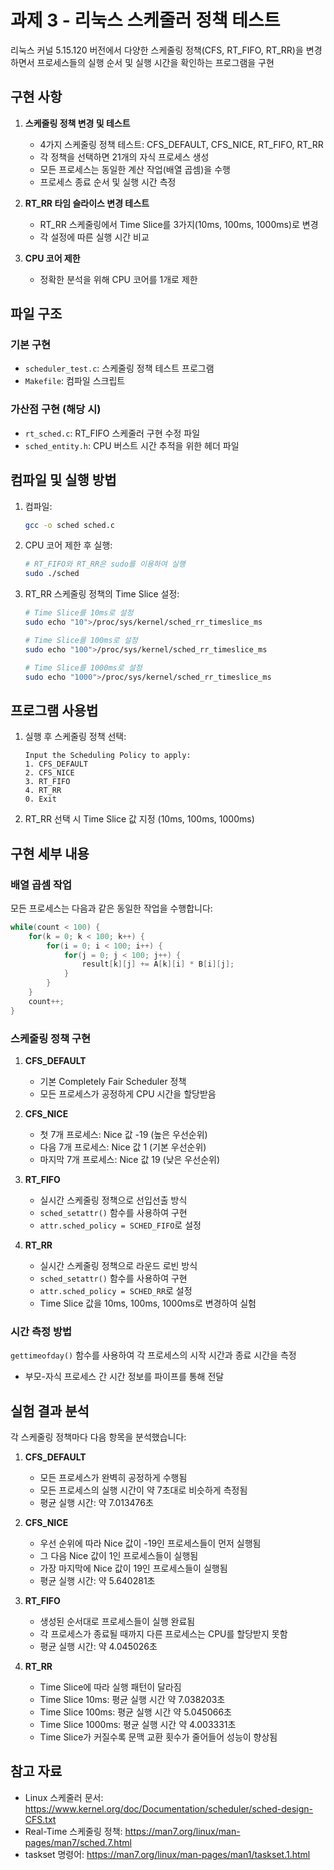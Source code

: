 # 과제 3 - 리눅스 스케줄러 정책 테스트

리눅스 커널 5.15.120 버전에서 다양한 스케줄링 정책(CFS, RT_FIFO, RT_RR)을 변경하면서 프로세스들의 실행 순서 및 실행 시간을 확인하는 프로그램을 구현

## 구현 사항

1. **스케줄링 정책 변경 및 테스트**
   - 4가지 스케줄링 정책 테스트: CFS_DEFAULT, CFS_NICE, RT_FIFO, RT_RR
   - 각 정책을 선택하면 21개의 자식 프로세스 생성
   - 모든 프로세스는 동일한 계산 작업(배열 곱셈)을 수행
   - 프로세스 종료 순서 및 실행 시간 측정

2. **RT_RR 타임 슬라이스 변경 테스트**
   - RT_RR 스케줄링에서 Time Slice를 3가지(10ms, 100ms, 1000ms)로 변경
   - 각 설정에 따른 실행 시간 비교

3. **CPU 코어 제한**
   - 정확한 분석을 위해 CPU 코어를 1개로 제한


## 파일 구조

### 기본 구현
- `scheduler_test.c`: 스케줄링 정책 테스트 프로그램
- `Makefile`: 컴파일 스크립트

### 가산점 구현 (해당 시)
- `rt_sched.c`: RT_FIFO 스케줄러 구현 수정 파일
- `sched_entity.h`: CPU 버스트 시간 추적을 위한 헤더 파일

## 컴파일 및 실행 방법

1. 컴파일:
   ```bash
   gcc -o sched sched.c
   ```

2. CPU 코어 제한 후 실행:
   ```bash
   # RT_FIFO와 RT_RR은 sudo를 이용하여 실행
   sudo ./sched
   ```

3. RT_RR 스케줄링 정책의 Time Slice 설정:
   ```bash
   # Time Slice를 10ms로 설정
   sudo echo "10">/proc/sys/kernel/sched_rr_timeslice_ms
   
   # Time Slice를 100ms로 설정
   sudo echo "100">/proc/sys/kernel/sched_rr_timeslice_ms
   
   # Time Slice를 1000ms로 설정
   sudo echo "1000">/proc/sys/kernel/sched_rr_timeslice_ms
   ```

## 프로그램 사용법

1. 실행 후 스케줄링 정책 선택:
   ```
   Input the Scheduling Policy to apply:
   1. CFS_DEFAULT
   2. CFS_NICE
   3. RT_FIFO
   4. RT_RR
   0. Exit
   ```

2. RT_RR 선택 시 Time Slice 값 지정 (10ms, 100ms, 1000ms)

## 구현 세부 내용

### 배열 곱셈 작업

모든 프로세스는 다음과 같은 동일한 작업을 수행합니다:

```c
while(count < 100) {
    for(k = 0; k < 100; k++) {
        for(i = 0; i < 100; i++) {
            for(j = 0; j < 100; j++) {
                result[k][j] += A[k][i] * B[i][j];
            }
        }
    }
    count++;
}
```

### 스케줄링 정책 구현

1. **CFS_DEFAULT**
   - 기본 Completely Fair Scheduler 정책
   - 모든 프로세스가 공정하게 CPU 시간을 할당받음

2. **CFS_NICE**
   - 첫 7개 프로세스: Nice 값 -19 (높은 우선순위)
   - 다음 7개 프로세스: Nice 값 1 (기본 우선순위)
   - 마지막 7개 프로세스: Nice 값 19 (낮은 우선순위)

3. **RT_FIFO**
   - 실시간 스케줄링 정책으로 선입선출 방식
   - `sched_setattr()` 함수를 사용하여 구현
   - `attr.sched_policy = SCHED_FIFO`로 설정

4. **RT_RR**
   - 실시간 스케줄링 정책으로 라운드 로빈 방식
   - `sched_setattr()` 함수를 사용하여 구현
   - `attr.sched_policy = SCHED_RR`로 설정
   - Time Slice 값을 10ms, 100ms, 1000ms로 변경하여 실험

### 시간 측정 방법

`gettimeofday()` 함수를 사용하여 각 프로세스의 시작 시간과 종료 시간을 측정
- 부모-자식 프로세스 간 시간 정보를 파이프를 통해 전달

## 실험 결과 분석

각 스케줄링 정책마다 다음 항목을 분석했습니다:

1. **CFS_DEFAULT**
   - 모든 프로세스가 완벽히 공정하게 수행됨
   - 모든 프로세스의 실행 시간이 약 7초대로 비슷하게 측정됨
   - 평균 실행 시간: 약 7.013476초

2. **CFS_NICE**
   - 우선 순위에 따라 Nice 값이 -19인 프로세스들이 먼저 실행됨
   - 그 다음 Nice 값이 1인 프로세스들이 실행됨
   - 가장 마지막에 Nice 값이 19인 프로세스들이 실행됨
   - 평균 실행 시간: 약 5.640281초

3. **RT_FIFO**
   - 생성된 순서대로 프로세스들이 실행 완료됨
   - 각 프로세스가 종료될 때까지 다른 프로세스는 CPU를 할당받지 못함
   - 평균 실행 시간: 약 4.045026초

4. **RT_RR**
   - Time Slice에 따라 실행 패턴이 달라짐
   - Time Slice 10ms: 평균 실행 시간 약 7.038203초
   - Time Slice 100ms: 평균 실행 시간 약 5.045066초
   - Time Slice 1000ms: 평균 실행 시간 약 4.003331초
   - Time Slice가 커질수록 문맥 교환 횟수가 줄어들어 성능이 향상됨

## 참고 자료

- Linux 스케줄러 문서: https://www.kernel.org/doc/Documentation/scheduler/sched-design-CFS.txt
- Real-Time 스케줄링 정책: https://man7.org/linux/man-pages/man7/sched.7.html
- taskset 명령어: https://man7.org/linux/man-pages/man1/taskset.1.html
